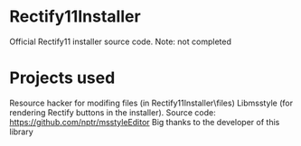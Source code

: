 # Rectify11Installer
Official Rectify11 installer source code. Note: not completed

# Projects used

Resource hacker for modifing files (in Rectify11Installer\files)
Libmsstyle (for rendering Rectify buttons in the installer). Source code: https://github.com/nptr/msstyleEditor
Big thanks to the developer of this library